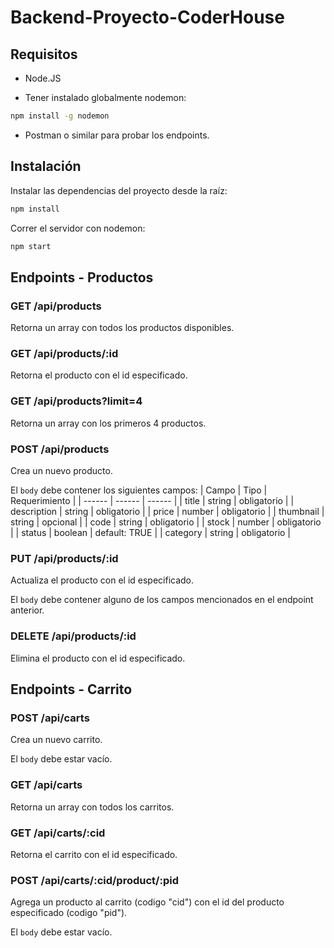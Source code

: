 # Backend-Proyecto-CoderHouse

## Requisitos

- Node.JS

- Tener instalado globalmente nodemon:

```bash
npm install -g nodemon
```
- Postman o similar para probar los endpoints.

## Instalación

Instalar las dependencias del proyecto desde la raíz:

```bash
npm install
```

Correr el servidor con nodemon:

```bash
npm start
```



## Endpoints - Productos


### GET /api/products

Retorna un array con todos los productos disponibles.

### GET /api/products/:id

Retorna el producto con el id especificado.

### GET /api/products?limit=4

Retorna un array con los primeros 4 productos.

### POST /api/products

Crea un nuevo producto.

El `body` debe contener los siguientes campos: 
| Campo | Tipo | Requerimiento |
| ------ | ------ | ------ |
| title | string | obligatorio |
| description | string | obligatorio |
| price | number | obligatorio |
| thumbnail | string | opcional |
| code | string | obligatorio |
| stock | number | obligatorio |
| status | boolean | default: TRUE |
| category | string | obligatorio |

### PUT /api/products/:id

Actualiza el producto con el id especificado.

El `body` debe contener alguno de los campos mencionados en el endpoint anterior.

### DELETE /api/products/:id

Elimina el producto con el id especificado.



## Endpoints - Carrito


### POST /api/carts

Crea un nuevo carrito.

El `body` debe estar vacío.

### GET /api/carts

Retorna un array con todos los carritos.

### GET /api/carts/:cid

Retorna el carrito con el id especificado.

### POST /api/carts/:cid/product/:pid

Agrega un producto al carrito (codigo "cid") con el id del producto especificado (codigo "pid").

El `body` debe estar vacío.




